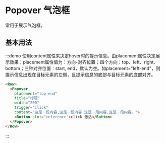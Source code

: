 # Popover 气泡框

常用于展示气泡框。

## 基本用法

:::demo 使用content属性来决定hover时的提示信息。由placement属性决定展示效果：placement属性值为：方向-对齐位置；四个方向：top、left、right、bottom；三种对齐位置：start, end，默认为空。如placement="left-end"，则提示信息出现在目标元素的左侧，且提示信息的底部与目标元素的底部对齐。

```html
<Row>
  <Popover
    placement="top-end"
    title="标题"
    width="200"
    trigger="click"
    content="这是一段内容,这是一段内容,这是一段内容,这是一段内容。">
    <Button slot="reference">click 激活</Button>
  </Popover>
</Row>
```
:::

<script>
  import Row from '@/components/row';
  import Button from '@/components/button';
  import Popover from '@/components/popover';

  export default {
    components: {
      Row,
      Button,
      Popover,
    },
  };
</script>
<style lang="scss" scoped>
</style>